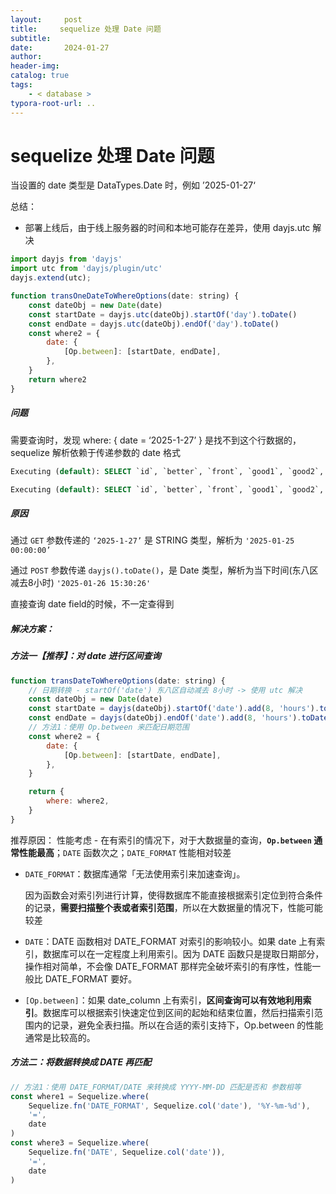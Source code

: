 ```yaml
---
layout:     post
title:     sequelize 处理 Date 问题
subtitle:  
date:       2024-01-27
author:     
header-img: 
catalog: true
tags:
    - < database >
typora-root-url: ..
---
```




# sequelize 处理 Date 问题

当设置的 date 类型是 DataTypes.Date 时，例如 ’2025-01-27‘

总结：

- 部署上线后，由于线上服务器的时间和本地可能存在差异，使用 dayjs.utc 解决

```js
import dayjs from 'dayjs'
import utc from 'dayjs/plugin/utc'
dayjs.extend(utc);

function transOneDateToWhereOptions(date: string) {
    const dateObj = new Date(date)
    const startDate = dayjs.utc(dateObj).startOf('day').toDate()
    const endDate = dayjs.utc(dateObj).endOf('day').toDate()
    const where2 = {
        date: {
            [Op.between]: [startDate, endDate],
        },
    }
    return where2
}
```

##### 问题

需要查询时，发现 where: { date = ‘2025-1-27’ } 是找不到这个行数据的，sequelize 解析依赖于传递参数的 date 格式

```sql
Executing (default): SELECT `id`, `better`, `front`, `good1`, `good2`, `good3`, `reading`, `sport`, `ted`, `video`, `date` FROM `daily_issue_record` AS `daily_issue_record` WHERE `daily_issue_record`.`date` = '2025-01-25 00:00:00';
```

```sql
Executing (default): SELECT `id`, `better`, `front`, `good1`, `good2`, `good3`, `reading`, `sport`, `ted`, `video`, `date` FROM `daily_issue_record` AS `daily_issue_record` WHERE `daily_issue_record`.`date` = '2025-01-26 15:30:26' LIMIT 1;
```

##### 原因

通过 `GET` 参数传递的 `‘2025-1-27’` 是 STRING 类型，解析为 `'2025-01-25 00:00:00’`

通过 `POST` 参数传递 `dayjs().toDate()`，是 Date 类型，解析为当下时间(东八区减去8小时) `'2025-01-26 15:30:26'`

直接查询 date field的时候，不一定查得到

##### 解决方案：

##### 方法一【推荐】：对 date 进行区间查询

```js
function transDateToWhereOptions(date: string) {
	// 日期转换 - startOf('date') 东八区自动减去 8小时 -> 使用 utc 解决
	const dateObj = new Date(date)
	const startDate = dayjs(dateObj).startOf('date').add(8, 'hours').toDate()
	const endDate = dayjs(dateObj).endOf('date').add(8, 'hours').toDate()
	// 方法1：使用 Op.between 来匹配日期范围
	const where2 = {
		date: {
			[Op.between]: [startDate, endDate],
		},
	}

	return {
		where: where2,
	}
}
```

推荐原因： 性能考虑 - 在有索引的情况下，对于大数据量的查询，**`Op.between` 通常性能最高**；`DATE` 函数次之；`DATE_FORMAT` 性能相对较差

- `DATE_FORMAT`：数据库通常「无法使用索引来加速查询」。

    因为函数会对索引列进行计算，使得数据库不能直接根据索引定位到符合条件的记录，**需要扫描整个表或者索引范围**，所以在大数据量的情况下，性能可能较差

- `DATE`：DATE 函数相对 DATE_FORMAT 对索引的影响较小。如果 date 上有索引，数据库可以在一定程度上利用索引。因为 DATE 函数只是提取日期部分，操作相对简单，不会像 DATE_FORMAT 那样完全破坏索引的有序性，性能一般比 DATE_FORMAT 要好。

- `[Op.between]`：如果 date_column 上有索引，**区间查询可以有效地利用索引**。数据库可以根据索引快速定位到区间的起始和结束位置，然后扫描索引范围内的记录，避免全表扫描。所以在合适的索引支持下，Op.between 的性能通常是比较高的。

##### 方法二：将数据转换成 DATE 再匹配

```js
// 方法1：使用 DATE_FORMAT/DATE 来转换成 YYYY-MM-DD 匹配是否和 参数相等
const where1 = Sequelize.where(
    Sequelize.fn('DATE_FORMAT', Sequelize.col('date'), '%Y-%m-%d'),
    '=',
    date
)
const where3 = Sequelize.where(
    Sequelize.fn('DATE', Sequelize.col('date')),
    '=',
    date
)
```

